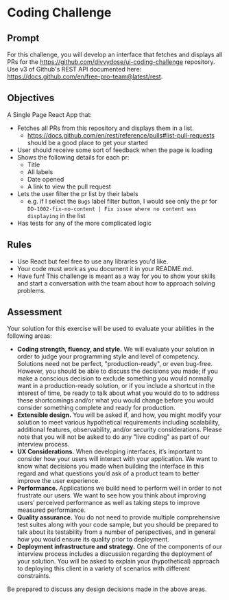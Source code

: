 # Coding Challenge

## Prompt

For this challenge, you will develop an interface that fetches and displays all PRs for the https://github.com/divvydose/ui-coding-challenge repository. Use v3 of Github's REST API documented here: https://docs.github.com/en/free-pro-team@latest/rest.

## Objectives
A Single Page React App that: 
- Fetches all PRs from this repository and displays them in a list.
  - https://docs.github.com/en/rest/reference/pulls#list-pull-requests should be a good place to get your started 
- User should receive some sort of feedback when the page is loading
- Shows the following details for each pr:
  - Title
  - All labels
  - Date opened
  - A link to view the pull request
- Lets the user filter the pr list by their labels
  - e.g. if I select the `Bugs` label filter button, I would see only the pr for `DD-1002-fix-no-content | Fix issue where no content was displaying` in the list
- Has tests for any of the more complicated logic

## Rules

- Use React but feel free to use any libraries you'd like.
- Your code must work as you document it in your README.md.
- Have fun! This challenge is meant as a way for you to show your skills and start a conversation with the team about how to approach solving problems.

## Assessment

Your solution for this exercise will be used to evaluate your abilities in the following areas:

- **Coding strength, fluency, and style.** We will evaluate your solution in order to judge
  your programming style and level of competency. Solutions need not be perfect, "production-ready",
  or even bug-free. However, you should be able to discuss the decisions you made; if you make
  a conscious decision to exclude something you would normally want in a production-ready solution,
  or if you include a shortcut in the interest of time, be ready to talk about what you would
  do to to address these shortcomings and/or what you would change before you would consider
  something complete and ready for production.
- **Extensible design.** You will be asked if, and how, you might modify your solution to meet
  various hypothetical requirements including scalability, additional features, observability,
  and/or security considerations. Please note that you will not be asked to do any "live coding"
  as part of our interview process.
- **UX Considerations.** When developing interfaces, it’s important to consider how your users will interact with your application. We want to know what decisions you made when building the interface in this regard and what questions you’d ask of a product team to better improve the user experience.
- **Performance.** Applications we build need to perform well in order to not frustrate our users. We want to see how you think about improving users’ perceived performance as well as taking steps to improve measured performance.
- **Quality assurance.** You do not need to provide multiple comprehensive test suites along
  with your code sample, but you should be prepared to talk about its testability from a number
  of perspectives, and in general how you would ensure its quality prior to deployment.
- **Deployment infrastructure and strategy.** One of the components of our interview process
  includes a discussion regarding the deployment of your solution. You will be asked to explain
  your (hypothetical) approach to deploying this client in a variety of scenarios with different
  constraints.

Be prepared to discuss any design decisions made in the above areas.

